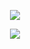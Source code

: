 <p align="center"><img src="https://github-readme-streak-stats.herokuapp.com?user=citharus&theme=dark&hide_border=true"></p>
<p align="center"><img src="https://github-readme-stats.vercel.app/api/wakatime?username=citharus&theme=dark&hide_border=true"></p>
